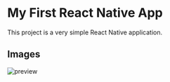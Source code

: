 # My First React Native App

This project is a very simple React Native application.

## Images

![preview](https://user-images.githubusercontent.com/77235421/129934836-25e3b34b-f1a2-4458-897a-073d0ee3f8e8.png)
